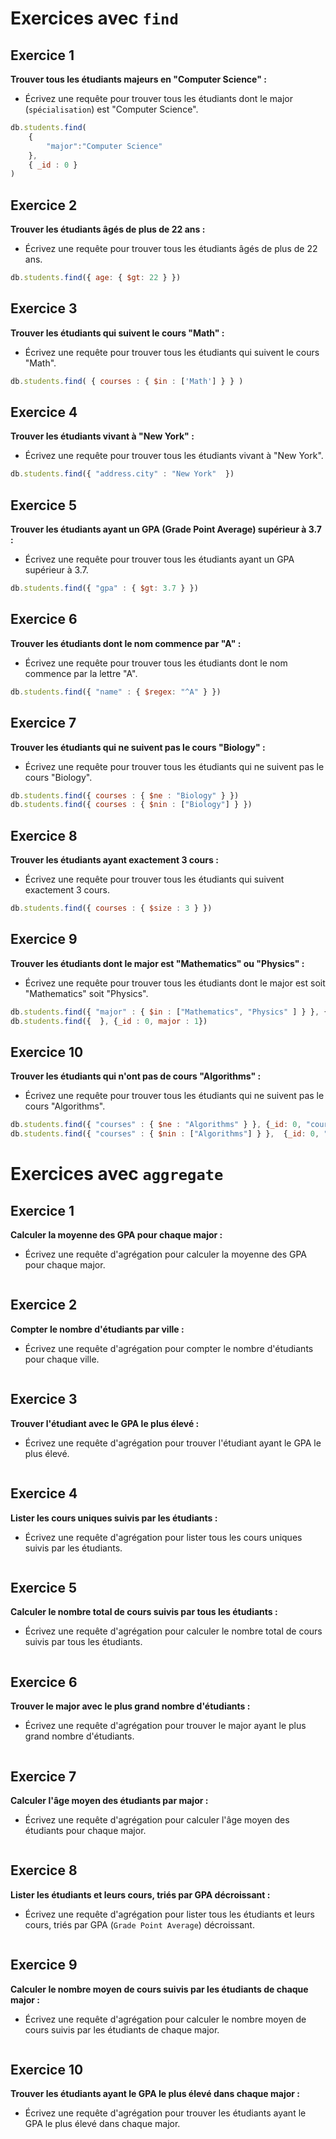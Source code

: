 # Exercices avec `find`

## Exercice 1
**Trouver tous les étudiants majeurs en "Computer Science" :**
- Écrivez une requête pour trouver tous les étudiants dont le major (`spécialisation`) est "Computer Science".
```js
db.students.find(
    {
        "major":"Computer Science"
    }, 
    { _id : 0 }
)
```

## Exercice 2
**Trouver les étudiants âgés de plus de 22 ans :**
- Écrivez une requête pour trouver tous les étudiants âgés de plus de 22 ans.
```js
db.students.find({ age: { $gt: 22 } })
```

## Exercice 3
**Trouver les étudiants qui suivent le cours "Math" :**
- Écrivez une requête pour trouver tous les étudiants qui suivent le cours "Math".
```js
db.students.find( { courses : { $in : ['Math'] } } )
```

## Exercice 4
**Trouver les étudiants vivant à "New York" :**
- Écrivez une requête pour trouver tous les étudiants vivant à "New York".
```js
db.students.find({ "address.city" : "New York"  })
```

## Exercice 5
**Trouver les étudiants ayant un GPA (Grade Point Average) supérieur à 3.7 :**
- Écrivez une requête pour trouver tous les étudiants ayant un GPA supérieur à 3.7.
```js
db.students.find({ "gpa" : { $gt: 3.7 } })
```

## Exercice 6
**Trouver les étudiants dont le nom commence par "A" :**
- Écrivez une requête pour trouver tous les étudiants dont le nom commence par la lettre "A".
```js
db.students.find({ "name" : { $regex: "^A" } })
```

## Exercice 7
**Trouver les étudiants qui ne suivent pas le cours "Biology" :**
- Écrivez une requête pour trouver tous les étudiants qui ne suivent pas le cours "Biology".
```js
db.students.find({ courses : { $ne : "Biology" } })
db.students.find({ courses : { $nin : ["Biology"] } })
```

## Exercice 8
**Trouver les étudiants ayant exactement 3 cours :**
- Écrivez une requête pour trouver tous les étudiants qui suivent exactement 3 cours.
```js
db.students.find({ courses : { $size : 3 } })
```

## Exercice 9
**Trouver les étudiants dont le major est "Mathematics" ou "Physics" :**
- Écrivez une requête pour trouver tous les étudiants dont le major est soit "Mathematics" soit "Physics".
```js
db.students.find({ "major" : { $in : ["Mathematics", "Physics" ] } }, {_id : 0, major : 1})
db.students.find({  }, {_id : 0, major : 1})
```

## Exercice 10
**Trouver les étudiants qui n'ont pas de cours "Algorithms" :**
- Écrivez une requête pour trouver tous les étudiants qui ne suivent pas le cours "Algorithms".
```js
db.students.find({ "courses" : { $ne : "Algorithms" } }, {_id: 0, "courses" : 1 })
db.students.find({ "courses" : { $nin : ["Algorithms"] } },  {_id: 0, "courses" : 1 })
```

# Exercices avec `aggregate`

## Exercice 1
**Calculer la moyenne des GPA pour chaque major :**
- Écrivez une requête d'agrégation pour calculer la moyenne des GPA pour chaque major.
```js

```

## Exercice 2
**Compter le nombre d'étudiants par ville :**
- Écrivez une requête d'agrégation pour compter le nombre d'étudiants pour chaque ville.
```js

```

## Exercice 3
**Trouver l'étudiant avec le GPA le plus élevé :**
- Écrivez une requête d'agrégation pour trouver l'étudiant ayant le GPA le plus élevé.
```js

```

## Exercice 4
**Lister les cours uniques suivis par les étudiants :**
- Écrivez une requête d'agrégation pour lister tous les cours uniques suivis par les étudiants.
```js

```

## Exercice 5
**Calculer le nombre total de cours suivis par tous les étudiants :**
- Écrivez une requête d'agrégation pour calculer le nombre total de cours suivis par tous les étudiants.
```js

```

## Exercice 6
**Trouver le major avec le plus grand nombre d'étudiants :**
- Écrivez une requête d'agrégation pour trouver le major ayant le plus grand nombre d'étudiants.
```js

```

## Exercice 7
**Calculer l'âge moyen des étudiants par major :**
- Écrivez une requête d'agrégation pour calculer l'âge moyen des étudiants pour chaque major.
```js

```

## Exercice 8
**Lister les étudiants et leurs cours, triés par GPA décroissant :**
- Écrivez une requête d'agrégation pour lister tous les étudiants et leurs cours, triés par GPA (`Grade Point Average`) décroissant.
```js

```

## Exercice 9
**Calculer le nombre moyen de cours suivis par les étudiants de chaque major :**
- Écrivez une requête d'agrégation pour calculer le nombre moyen de cours suivis par les étudiants de chaque major.
```js

```

## Exercice 10
**Trouver les étudiants ayant le GPA le plus élevé dans chaque major :**
- Écrivez une requête d'agrégation pour trouver les étudiants ayant le GPA le plus élevé dans chaque major.
```js

```
